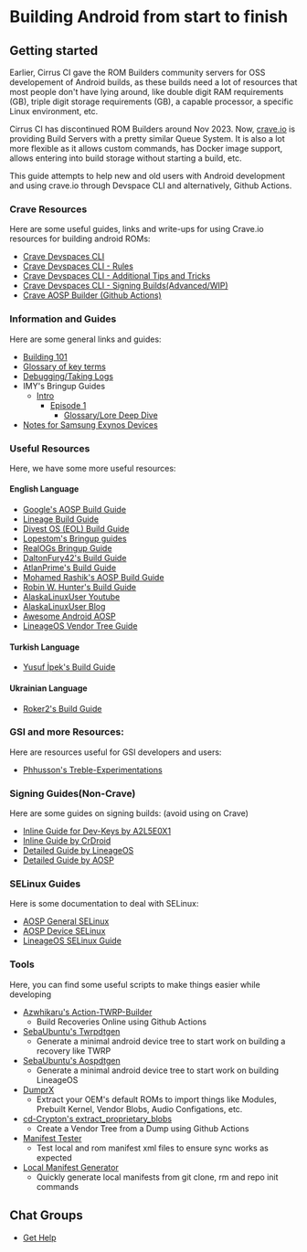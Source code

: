 # Building Android from start to finish

## Getting started

Earlier, Cirrus CI gave the ROM Builders community servers for OSS developement of Android builds, as these builds need a lot of resources that most people don't have lying around, like double digit RAM requirements (GB), triple digit storage requirements (GB), a capable processor, a specific Linux environment, etc.

Cirrus CI has discontinued ROM Builders around Nov 2023. Now, [crave.io](https://crave.io) is providing Build Servers with a pretty similar Queue System. It is also a lot more flexible as it allows custom commands, has Docker image support, allows entering into build storage without starting a build, etc.

This guide attempts to help new and old users with Android development and using crave.io through Devspace CLI and alternatively, Github Actions.

### Crave Resources

Here are some useful guides, links and write-ups for using Crave.io resources for building android ROMs:

- [Crave Devspaces CLI](/wiki/Crave_Devspace)
- [Crave Devspaces CLI - Rules](/wiki/Crave_Rules)
- [Crave Devspaces CLI - Additional Tips and Tricks](/wiki/Crave_Tricks)
- [Crave Devspaces CLI - Signing Builds(Advanced/WIP)](/wiki/Crave_Signing)
- [Crave AOSP Builder (Github Actions)](https://github.com/sounddrill31/crave_aosp_builder)

### Information and Guides

Here are some general links and guides:

- [Building 101](/wiki/Building_101)
- [Glossary of key terms](/wiki/Glossary)
- [Debugging/Taking Logs](/wiki/Debugging)
- IMY's Bringup Guides
  - [Intro](/wiki/imy-bringup/intro)
    - [Episode 1](/wiki/imy-bringup/Episode-1/bringup)
      - [Glossary/Lore Deep Dive](/wiki/imy-bringup/Lore-Explanation/filler_ep1)
- [Notes for Samsung Exynos Devices](/wiki/Exynos_Notes)

### Useful Resources

Here, we have some more useful resources:

#### English Language
- [Google's AOSP Build Guide](https://source.android.com/docs/setup/build/building)
- [Lineage Build Guide](https://wiki.lineageos.org/devices/bacon/build)
- [Divest OS (EOL) Build Guide](https://web.archive.org/web/20241223172341/https://divestos.org/pages/build)
- [Lopestom's Bringup guides](https://gist.github.com/lopestom)
- [RealOGs Bringup Guide](https://blog.realogs.in/android-device-tree-bringup)
- [DaltonFury42's Build Guide](https://medium.com/@daltonfury42/building-lineageos-for-your-device-a7d26ab50549)
- [AtlanPrime's Build Guide](https://customromguide.github.io/)
- [Mohamed Rashik's AOSP Build Guide](https://medium.com/@mmohamedrashik/a-beginners-guide-to-building-android-from-aosp-03ab4913614b)
- [Robin W. Hunter's Build Guide](https://bitgrounds.tech/posts/porting-android-to-unsupported-devices-part2/)
- [AlaskaLinuxUser Youtube](https://www.youtube.com/channel/UCnGqG_jyyXmTzdamBpKfeHA)
- [AlaskaLinuxUser Blog](https://alaskalinuxuser3.ddns.net)
- [Awesome Android AOSP](https://github.com/Akipe/awesome-android-aosp/blob/main/readme.md)
- [LineageOS Vendor Tree Guide](https://wiki.lineageos.org/proprietary_blobs.html)

#### Turkish Language
- [Yusuf İpek's Build Guide](https://yusufipek.me/custom-rom-derleme-rehberi/)

#### Ukrainian Language
- [Roker2's Build Guide](https://roker2.github.io/BookAboutBuilding/ua/)

### GSI and more Resources:

Here are resources useful for GSI developers and users:

- [Phhusson's Treble-Experimentations](https://github.com/phhusson/treble_experimentations/wiki)

### Signing Guides(Non-Crave)

Here are some guides on signing builds:
(avoid using on Crave)

- [Inline Guide for Dev-Keys by A2L5E0X1](https://gist.github.com/A2L5E0X1/54cb1b3a49030a9ebf8608b4e68073f5)
- [Inline Guide by CrDroid](https://crdroid.net/blog/2024-06-01-sign-your-crDroid-builds-and-keep-play-integrity-happy)
- [Detailed Guide by LineageOS](https://wiki.lineageos.org/signing_builds)
- [Detailed Guide by AOSP](https://source.android.com/docs/core/ota/sign_builds)

### SELinux Guides

Here is some documentation to deal with SELinux:

- [AOSP General SELinux](https://source.android.com/security/selinux/customize)
- [AOSP Device SELinux](https://source.android.com/security/selinux/device-policy)
- [LineageOS SELinux Guide](https://lineageos.org/engineering/HowTo-SELinux)

### Tools

Here, you can find some useful scripts to make things easier while developing

- [Azwhikaru's Action-TWRP-Builder](https://github.com/azwhikaru/Action-TWRP-Builder)
  - Build Recoveries Online using Github Actions
- [SebaUbuntu's Twrpdtgen](https://github.com/twrpdtgen/twrpdtgen)
  - Generate a minimal android device tree to start work on building a recovery like TWRP
- [SebaUbuntu's Aospdtgen](https://github.com/sebaubuntu-python/aospdtgen)
  - Generate a minimal android device tree to start work on building LineageOS
- [DumprX](https://github.com/DumprX/DumprX)
  - Extract your OEM's default ROMs to import things like Modules, Prebuilt Kernel, Vendor Blobs, Audio Configations, etc.
- [cd-Crypton's extract_proprietary_blobs](https://github.com/cd-Crypton/extract_proprietary_blobs)
  - Create a Vendor Tree from a Dump using Github Actions
- [Manifest Tester](https://github.com/sounddrill31/manifest_tester)
  - Test local and rom manifest xml files to ensure sync works as expected
- [Local Manifest Generator](https://github.com/sounddrill31/actions_generate_local_manifests)
  - Quickly generate local manifests from git clone, rm and repo init commands

## Chat Groups

- [Get Help](/wiki/Get_Help)

